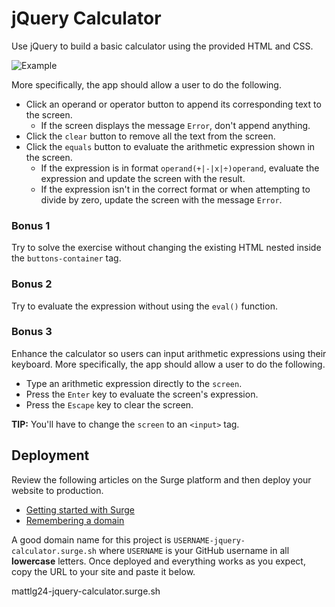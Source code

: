 # jQuery Calculator

Use jQuery to build a basic calculator using the provided HTML and CSS.

![Example](screenshots/example.gif)

More specifically, the app should allow a user to do the following.

- Click an operand or operator button to append its corresponding text to the screen.
  - If the screen displays the message `Error`, don't append anything.
- Click the `clear` button to remove all the text from the screen.
- Click the `equals` button to evaluate the arithmetic expression shown in the screen.
  - If the expression is in format `operand(+|-|x|÷)operand`, evaluate the expression and update the screen with the result.
  - If the expression isn't in the correct format or when attempting to divide by zero, update the screen with the message `Error`.

### Bonus 1

Try to solve the exercise without changing the existing HTML nested inside the `buttons-container` tag.

### Bonus 2

Try to evaluate the expression without using the `eval()` function.

### Bonus 3

Enhance the calculator so users can input arithmetic expressions using their keyboard. More specifically, the app should allow a user to do the following.

- Type an arithmetic expression directly to the `screen`.
- Press the `Enter` key to evaluate the screen's expression.
- Press the `Escape` key to clear the screen.

**TIP:** You'll have to change the `screen` to an `<input>` tag.

## Deployment

Review the following articles on the Surge platform and then deploy your website to production.

- [Getting started with Surge](http://surge.sh/help/getting-started-with-surge)
- [Remembering a domain](http://surge.sh/help/remembering-a-domain)

A good domain name for this project is `USERNAME-jquery-calculator.surge.sh` where `USERNAME` is your GitHub username in all **lowercase** letters. Once deployed and everything works as you expect, copy the URL to your site and paste it below.

mattlg24-jquery-calculator.surge.sh
